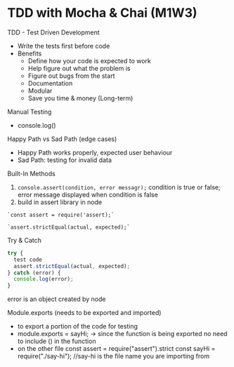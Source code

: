 # TDD with Mocha & Chai (M1W3)

TDD - Test Driven Development
  * Write the tests first before code
  * Benefits  
    * Define how your code is expected to work
    * Help figure out what the problem is
    * Figure out bugs from the start
    * Documentation
    * Modular
    * Save you time & money (Long-term)  


Manual Testing  
  * console.log()  

Happy Path vs Sad Path (edge cases)
  * Happy Path works properly, expected user behaviour
  * Sad Path: testing for invalid data

  Built-In Methods 
  1. `console.assert(condition, error messagr);` condition is true or false; error message displayed when condition is false
  2. build in assert library in node  

    `const assert = require('assert);`

    `assert.strictEqual(actual, expected);`  

Try & Catch  
```javascript
try { 
  test code 
  assert.strictEqual(actual, expected);
} catch (error) {
  console.log(error);
}
```
error is an object created by node


Module.exports (needs to be exported and imported)
  * to export a portion of the code for testing 
  * module.exports = sayHi;  -> since the function is being exported no need to include () in the function
  * on the other file 
    const assert = require("assert").strict
  const sayHi = require("./say-hi"); //say-hi is the file name you are importing from